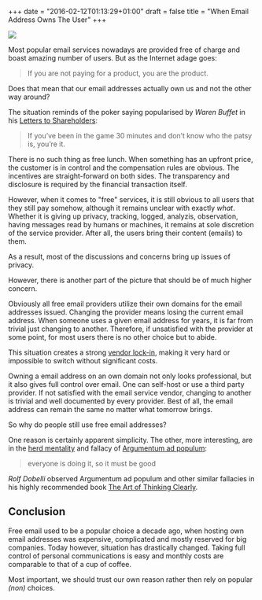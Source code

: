 +++
date = "2016-02-12T01:13:29+01:00"
draft = false
title = "When Email Address Owns The User"
+++

<p class="illustration"><img src="/assets/img/mail-429296_640.jpg"/></p>

Most popular email services nowadays are provided free of charge and boast amazing number of users. But as the Internet adage goes:

> If you are not paying for a product, you are the product.

Does that mean that our email addresses actually own us and not the other way around?

The situation reminds of the poker saying popularised by *Waren Buffet* in his [Letters to Shareholders](http://www.amazon.com/Berkshire-Hathaway-Letters-Shareholders-Buffett/dp/0615975070):

> If you’ve been in the game 30 minutes and don’t know who the patsy is, you’re it.

There is no such thing as free lunch. When something has an upfront price, the customer is in control and the compensation rules are obvious. The incentives are straight-forward on both sides. The transparency and disclosure is required by the financial transaction itself.

However, when it comes to "free" services, it is still obvious to all users that they still pay somehow, although it remains unclear with exactly *what*. Whether it is giving up privacy, tracking, logged, analyzis, observation, having messages read by humans or machines, it remains at sole discretion of the service provider. After all, the users bring their content (emails) to them.

As a result, most of the discussions and concerns bring up issues of privacy.

However, there is another part of the picture that should be of much higher concern.

Obviously all free email providers utilize their own domains for the email addresses issued. Changing the provider means losing the current email address. When someone uses a given email address for years, it is far from trivial just changing to another. Therefore, if unsatisfied with the provider at some point, for most users there is no other choice but to abide.

This situation creates a strong [vendor lock-in](https://en.wikipedia.org/wiki/Vendor_lock-in), making it very hard or impossible to switch without significant costs.

Owning a email address on an own domain not only looks professional, but it also gives full control over email. One can self-host or use a third party provider. If not satisfied with the email service vendor, changing to another is trivial and well documented by every provider. Best of all, the email address can remain the same no matter what tomorrow brings.

So why do people still use free email addresses?

One reason is certainly apparent simplicity. The other, more interesting, are in the [herd mentality](the_herd_mentality_valentines_day.html) and fallacy of [Argumentum ad populum](https://en.wikipedia.org/wiki/Argumentum_ad_populum):

> everyone is doing it, so it must be good

*Rolf Dobelli* observed Argumentum ad populum and other similar fallacies in his highly recommended book [The Art of Thinking Clearly](http://www.amazon.com/The-Thinking-Clearly-Rolf-Dobelli/dp/0062219693).

## Conclusion

Free email used to be a popular choice a decade ago, when hosting own email addresses was expensive, complicated and mostly reserved for big companies. Today however, situation has drastically changed. Taking full control of personal communications is easy and monthly costs are comparable to that of a cup of coffee.

Most important, we should trust our own reason rather then rely on popular _(non)_ choices.